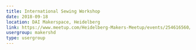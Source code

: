 ```yaml
---
title: International Sewing Workshop
date: 2018-09-18
location: DAI Makerspace, Heidelberg
link: https://www.meetup.com/Heidelberg-Makers-Meetup/events/254616560/
usergroup: makershd
type: usergroup
---
```

